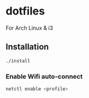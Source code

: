 # dotfiles
For Arch Linux & i3

## Installation
```bash
./install
```

### Enable Wifi auto-connect
```bash
netctl enable <profile>
```
